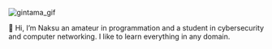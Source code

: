 ![gintama_gif](https://25.media.tumblr.com/f3517edcd9ed0e0c1ce0f769c1ac54d9/tumblr_mjr2v9zHgm1qdgi63o1_500.gif)

👋 Hi, I’m Naksu an amateur in programmation and a student in cybersecurity and computer networking.
I like to learn everything in any domain.
